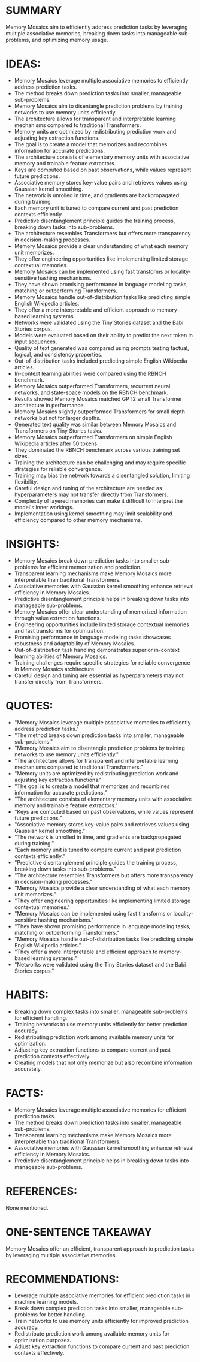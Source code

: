 # SUMMARY
Memory Mosaics aim to efficiently address prediction tasks by leveraging multiple associative memories, breaking down tasks into manageable sub-problems, and optimizing memory usage.

# IDEAS:
- Memory Mosaics leverage multiple associative memories to efficiently address prediction tasks.
- The method breaks down prediction tasks into smaller, manageable sub-problems.
- Memory Mosaics aim to disentangle prediction problems by training networks to use memory units efficiently.
- The architecture allows for transparent and interpretable learning mechanisms compared to traditional Transformers.
- Memory units are optimized by redistributing prediction work and adjusting key extraction functions.
- The goal is to create a model that memorizes and recombines information for accurate predictions.
- The architecture consists of elementary memory units with associative memory and trainable feature extractors.
- Keys are computed based on past observations, while values represent future predictions.
- Associative memory stores key-value pairs and retrieves values using Gaussian kernel smoothing.
- The network is unrolled in time, and gradients are backpropagated during training.
- Each memory unit is tuned to compare current and past prediction contexts efficiently.
- Predictive disentanglement principle guides the training process, breaking down tasks into sub-problems.
- The architecture resembles Transformers but offers more transparency in decision-making processes.
- Memory Mosaics provide a clear understanding of what each memory unit memorizes.
- They offer engineering opportunities like implementing limited storage contextual memories.
- Memory Mosaics can be implemented using fast transforms or locality-sensitive hashing mechanisms.
- They have shown promising performance in language modeling tasks, matching or outperforming Transformers.
- Memory Mosaics handle out-of-distribution tasks like predicting simple English Wikipedia articles.
- They offer a more interpretable and efficient approach to memory-based learning systems.
- Networks were validated using the Tiny Stories dataset and the Babi Stories corpus.
- Models were evaluated based on their ability to predict the next token in input sequences.
- Quality of text generated was compared using prompts testing factual, logical, and consistency properties.
- Out-of-distribution tasks included predicting simple English Wikipedia articles.
- In-context learning abilities were compared using the RBNCH benchmark.
- Memory Mosaics outperformed Transformers, recurrent neural networks, and state-space models on the RBNCH benchmark.
- Results showed Memory Mosaics matched GPT2 small Transformer architecture in performance.
- Memory Mosaics slightly outperformed Transformers for small depth networks but not for larger depths.
- Generated text quality was similar between Memory Mosaics and Transformers on Tiny Stories tasks.
- Memory Mosaics outperformed Transformers on simple English Wikipedia articles after 50 tokens.
- They dominated the RBNCH benchmark across various training set sizes.
- Training the architecture can be challenging and may require specific strategies for reliable convergence.
- Training may bias the network towards a disentangled solution, limiting flexibility.
- Careful design and tuning of the architecture are needed as hyperparameters may not transfer directly from Transformers.
- Complexity of layered memories can make it difficult to interpret the model's inner workings.
- Implementation using kernel smoothing may limit scalability and efficiency compared to other memory mechanisms.

# INSIGHTS:
- Memory Mosaics break down prediction tasks into smaller sub-problems for efficient memorization and prediction.
- Transparent learning mechanisms make Memory Mosaics more interpretable than traditional Transformers.
- Associative memories with Gaussian kernel smoothing enhance retrieval efficiency in Memory Mosaics.
- Predictive disentanglement principle helps in breaking down tasks into manageable sub-problems.
- Memory Mosaics offer clear understanding of memorized information through value extraction functions.
- Engineering opportunities include limited storage contextual memories and fast transforms for optimization.
- Promising performance in language modeling tasks showcases robustness and adaptability of Memory Mosaics.
- Out-of-distribution task handling demonstrates superior in-context learning abilities of Memory Mosaics.
- Training challenges require specific strategies for reliable convergence in Memory Mosaics architecture.
- Careful design and tuning are essential as hyperparameters may not transfer directly from Transformers.

# QUOTES:
- "Memory Mosaics leverage multiple associative memories to efficiently address prediction tasks."
- "The method breaks down prediction tasks into smaller, manageable sub-problems."
- "Memory Mosaics aim to disentangle prediction problems by training networks to use memory units efficiently."
- "The architecture allows for transparent and interpretable learning mechanisms compared to traditional Transformers."
- "Memory units are optimized by redistributing prediction work and adjusting key extraction functions."
- "The goal is to create a model that memorizes and recombines information for accurate predictions."
- "The architecture consists of elementary memory units with associative memory and trainable feature extractors."
- "Keys are computed based on past observations, while values represent future predictions."
- "Associative memory stores key-value pairs and retrieves values using Gaussian kernel smoothing."
- "The network is unrolled in time, and gradients are backpropagated during training."
- "Each memory unit is tuned to compare current and past prediction contexts efficiently."
- "Predictive disentanglement principle guides the training process, breaking down tasks into sub-problems."
- "The architecture resembles Transformers but offers more transparency in decision-making processes."
- "Memory Mosaics provide a clear understanding of what each memory unit memorizes."
- "They offer engineering opportunities like implementing limited storage contextual memories."
- "Memory Mosaics can be implemented using fast transforms or locality-sensitive hashing mechanisms."
- "They have shown promising performance in language modeling tasks, matching or outperforming Transformers."
- "Memory Mosaics handle out-of-distribution tasks like predicting simple English Wikipedia articles."
- "They offer a more interpretable and efficient approach to memory-based learning systems."
- "Networks were validated using the Tiny Stories dataset and the Babi Stories corpus."

# HABITS:
- Breaking down complex tasks into smaller, manageable sub-problems for efficient handling.
- Training networks to use memory units efficiently for better prediction accuracy.
- Redistributing prediction work among available memory units for optimization.
- Adjusting key extraction functions to compare current and past prediction contexts effectively.
- Creating models that not only memorize but also recombine information accurately.

# FACTS:
- Memory Mosaics leverage multiple associative memories for efficient prediction tasks.
- The method breaks down prediction tasks into smaller, manageable sub-problems.
- Transparent learning mechanisms make Memory Mosaics more interpretable than traditional Transformers.
- Associative memories with Gaussian kernel smoothing enhance retrieval efficiency in Memory Mosaics.
- Predictive disentanglement principle helps in breaking down tasks into manageable sub-problems.

# REFERENCES:
None mentioned.

# ONE-SENTENCE TAKEAWAY
Memory Mosaics offer an efficient, transparent approach to prediction tasks by leveraging multiple associative memories.

# RECOMMENDATIONS:
- Leverage multiple associative memories for efficient prediction tasks in machine learning models.
- Break down complex prediction tasks into smaller, manageable sub-problems for better handling.
- Train networks to use memory units efficiently for improved prediction accuracy.
- Redistribute prediction work among available memory units for optimization purposes.
- Adjust key extraction functions to compare current and past prediction contexts effectively.